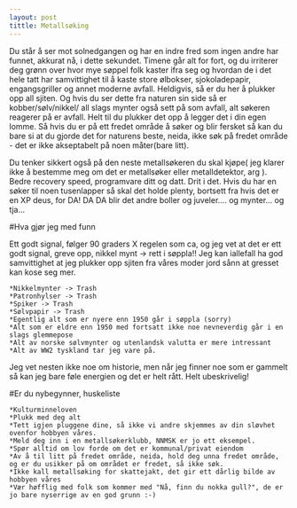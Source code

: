 ```yaml
---
layout: post
tittle: Metallsøking  
---
```

Du står å ser mot solnedgangen og har en indre fred som ingen andre har funnet, akkurat nå, i dette sekundet. Timene går alt for fort, og du irriterer deg grønn over hvor mye søppel folk kaster ifra seg og hvordan 
de i det hele tatt har samvittighet til å kaste store ølbokser, sjokoladepapir, engangsgriller og annet moderne avfall. Heldigvis, så er du her å plukker opp all sjiten. Og hvis du ser dette fra naturen
sin side så er kobber/sølv/nikkel/ all slags mynter også sett på som avfall, alt søkeren reagerer på er avfall. Helt til du plukker det opp å legger det i din egen lomme. Så hvis du er på ett fredet 
område å søker og blir fersket så kan du bare si at du gjorde det for naturens beste, neida, ikke søk på fredet område - det er ikke akseptabelt på noen måter(bare litt). 

Du tenker sikkert også på den neste metallsøkeren du skal kjøpe( jeg klarer ikke å bestemme meg om det er metallsøker eller metalldetektor, arg ). Bedre recovery speed, programvare ditt og datt. Drit i det. Hvis
du har en søker til noen tusenlapper så skal det holde plenty, bortsett fra hvis det er en XP deus, for DA! DA DA blir det andre boller og juveler.... og mynter... og tja... 

#Hva gjør jeg med funn

Ett godt signal, følger 90 graders X regelen som ca, og jeg vet at det er ett godt signal, greve opp, nikkel mynt -> rett i søppla!! Jeg kan iallefall ha god samvittighet at jeg plukker opp sjiten fra 
våres moder jord sånn at gresset kan kose seg mer. 

	*Nikkelmynter -> Trash 
	*Patronhylser -> Trash 
	*Spiker -> Trash 
	*Sølvpapir -> Trash 
	*Egentlig alt som er nyere enn 1950 går i søppla (sorry) 
	*Alt som er eldre enn 1950 med fortsatt ikke noe nevneverdig går i en slags glemmepose 
	*Alt av norske sølvmynter og utenlandsk valutta er mere intressant
	*Alt av WW2 tyskland tar jeg vare på. 

Jeg vet nesten ikke noe om historie, men når jeg finner noe som er gammelt så kan jeg bare føle energien og det er helt rått. Helt ubeskrivelig! 


#Er du nybegynner, huskeliste 

	*Kulturminneloven
	*Plukk med deg alt
	*Tett igjen pluggene dine, så ikke vi andre skjemmes av din sløvhet ovenfor hobbyen våres.
	*Meld deg inn i en metallsøkerklubb, NNMSK er jo ett eksempel. 
	*Spør alltid om lov forde om det er kommunal/privat eiendom 
	*Av å til litt på fredet område, neida, hold deg unna fredet område, og er du usikker på om området er fredet, så ikke søk. 
	*Ikke kall metallsøking for skattejakt, det gir ett dårlig bilde av hobbyen våres 
	*Vær høfflig med folk som kommer med "Nå, finn du nokka gull?", de er jo bare nyserrige av en god grunn :-) 
   
